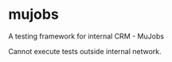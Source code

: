 # mujobs
A testing framework for internal CRM - MuJobs

Cannot execute tests outside internal network.
